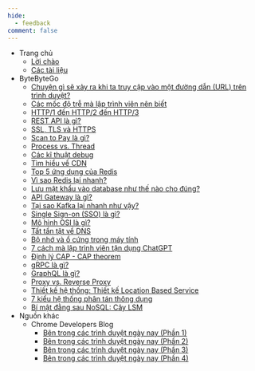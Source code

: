 ```yaml
---
hide:
  - feedback
comment: false
---
```


- Trang chủ
    - [Lời chào](index.md)
    - [Các tài liệu](navigation.md)
- ByteByteGo
    - [Chuyện gì sẽ xảy ra khi ta truy cập vào một đường dẫn (URL) trên trình duyệt?](ByteByteGo/what_happen_when_access_url/what_happen_when_access_url.md)
    - [Các mốc độ trễ mà lập trình viên nên biết](ByteByteGo/latency_numbers/latency_numbers.md)
    - [HTTP/1 đến HTTP/2 đến HTTP/3](ByteByteGo/http_versions/http_versions.md)
    - [REST API là gì?](ByteByteGo/rest_api/rest_api.md)
    - [SSL, TLS và HTTPS](ByteByteGo/ssl_tls_https/ssl_tls_https.md)
    - [Scan to Pay là gì?](ByteByteGo/scan_to_pay/scan_to_pay.md)
    - [Process vs. Thread](ByteByteGo/process_vs_thread/process_vs_thread.md)
    - [Các kĩ thuật debug](ByteByteGo/debugging_techniques/debugging_techniques.md)
    - [Tìm hiểu về CDN](ByteByteGo/cdn/cdn.md)
    - [Top 5 ứng dụng của Redis](ByteByteGo/top_redis_use_cases/top_redis_use_cases.md)
    - [Vì sao Redis lại nhanh?](ByteByteGo/why_redis_fast/why_redis_fast.md)
    - [Lưu mật khẩu vào database như thế nào cho đúng?](ByteByteGo/storing_passwords/storing_passwords.md)
    - [API Gateway là gì?](ByteByteGo/api_gateway/api_gateway.md)
    - [Tại sao Kafka lại nhanh như vậy?](ByteByteGo/why_kafka_fast/why_kafka_fast.md)
    - [Single Sign-on (SSO) là gì?](ByteByteGo/sso/sso.md)
    - [Mô hình OSI là gì?](ByteByteGo/osi_model/osi_model.md)
    - [Tất tần tật về DNS](ByteByteGo/dns/dns.md)
    - [Bộ nhớ và ổ cứng trong máy tính](ByteByteGo/computer_memory_and_storage/computer_memory_and_storage.md)
    - [7 cách mà lập trình viên tận dụng ChatGPT](ByteByteGo/chatgpt_hacks/chatgpt_hacks.md)
    - [Định lý CAP - CAP theorem](ByteByteGo/cap_theorem/cap_theorem.md)
    - [gRPC là gì?](ByteByteGo/grpc/grpc.md)
    - [GraphQL là gì?](ByteByteGo/graphql/graphql.md)
    - [Proxy vs. Reverse Proxy](ByteByteGo/proxy_vs_reverse_proxy/proxy_vs_reverse_proxy.md)
    - [Thiết kế hệ thống: Thiết kế Location Based Service](ByteByteGo/design_location_based_service/design_location_based_service.md)
    - [7 kiểu hệ thống phân tán thông dụng](ByteByteGo/system_patterns/system_patterns.md)
    - [Bí mật đằng sau NoSQL: Cây LSM](ByteByteGo/lsm_tree/lsm_tree.md)
- Nguồn khác
    - Chrome Developers Blog
        - [Bên trong các trình duyệt ngày nay (Phần 1)](Misc/chrome_blog/inside_browser_1/inside_browser_1.md)
        - [Bên trong các trình duyệt ngày nay (Phần 2)](Misc/chrome_blog/inside_browser_2/inside_browser_2.md)
        - [Bên trong các trình duyệt ngày nay (Phần 3)](Misc/chrome_blog/inside_browser_3/inside_browser_3.md)
        - [Bên trong các trình duyệt ngày nay (Phần 4)](Misc/chrome_blog/inside_browser_4/inside_browser_4.md)